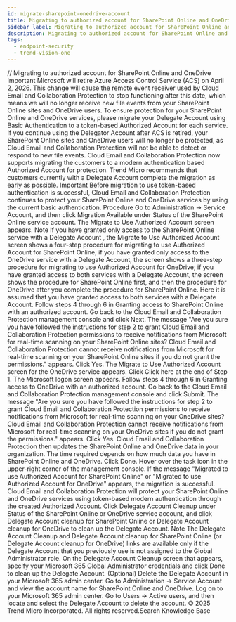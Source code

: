```yaml
---
id: migrate-sharepoint-onedrive-account
title: Migrating to authorized account for SharePoint Online and OneDrive
sidebar_label: Migrating to authorized account for SharePoint Online and OneDrive
description: Migrating to authorized account for SharePoint Online and OneDrive
tags:
  - endpoint-security
  - trend-vision-one
---
```


/*<![CDATA[*/ $('#title').html($('meta[name=map-description]').attr('content')); /*]]>*/ Migrating to authorized account for SharePoint Online and OneDrive Important Microsoft will retire Azure Access Control Service (ACS) on April 2, 2026. This change will cause the remote event receiver used by Cloud Email and Collaboration Protection to stop functioning after this date, which means we will no longer receive new file events from your SharePoint Online sites and OneDrive users. To ensure protection for your SharePoint Online and OneDrive services, please migrate your Delegate Account using Basic Authentication to a token-based Authorized Account for each service. If you continue using the Delegator Account after ACS is retired, your SharePoint Online sites and OneDrive users will no longer be protected, as Cloud Email and Collaboration Protection will not be able to detect or respond to new file events. Cloud Email and Collaboration Protection now supports migrating the customers to a modern authentication based Authorized Account for protection. Trend Micro recommends that customers currently with a Delegate Account complete the migration as early as possible. Important Before migration to use token-based authentication is successful, Cloud Email and Collaboration Protection continues to protect your SharePoint Online and OneDrive services by using the current basic authentication. Procedure Go to Administration → Service Account, and then click Migration Available under Status of the SharePoint Online service account. The Migrate to Use Authorized Account screen appears. Note If you have granted only access to the SharePoint Online service with a Delegate Account , the Migrate to Use Authorized Account screen shows a four-step procedure for migrating to use Authorized Account for SharePoint Online; if you have granted only access to the OneDrive service with a Delegate Account, the screen shows a three-step procedure for migrating to use Authorized Account for OneDrive; if you have granted access to both services with a Delegate Account, the screen shows the procedure for SharePoint Online first, and then the procedure for OneDrive after you complete the procedure for SharePoint Online. Here it is assumed that you have granted access to both services with a Delegate Account. Follow steps 4 through 6 in Granting access to SharePoint Online with an authorized account. Go back to the Cloud Email and Collaboration Protection management console and click Next. The message "Are you sure you have followed the instructions for step 2 to grant Cloud Email and Collaboration Protection permissions to receive notifications from Microsoft for real-time scanning on your SharePoint Online sites? Cloud Email and Collaboration Protection cannot receive notifications from Microsoft for real-time scanning on your SharePoint Online sites if you do not grant the permissions." appears. Click Yes. The Migrate to Use Authorized Account screen for the OneDrive service appears. Click Click here at the end of Step 1. The Microsoft logon screen appears. Follow steps 4 through 6 in Granting access to OneDrive with an authorized account. Go back to the Cloud Email and Collaboration Protection management console and click Submit. The message "Are you sure you have followed the instructions for step 2 to grant Cloud Email and Collaboration Protection permissions to receive notifications from Microsoft for real-time scanning on your OneDrive sites? Cloud Email and Collaboration Protection cannot receive notifications from Microsoft for real-time scanning on your OneDrive sites if you do not grant the permissions." appears. Click Yes. Cloud Email and Collaboration Protection then updates the SharePoint Online and OneDrive data in your organization. The time required depends on how much data you have in SharePoint Online and OneDrive. Click Done. Hover over the task icon in the upper-right corner of the management console. If the message "Migrated to use Authorized Account for SharePoint Online" or "Migrated to use Authorized Account for OneDrive" appears, the migration is successful. Cloud Email and Collaboration Protection will protect your SharePoint Online and OneDrive services using token-based modern authentication through the created Authorized Account. Click Delegate Account Cleanup under Status of the SharePoint Online or OneDrive service account, and click Delegate Account cleanup for SharePoint Online or Delegate Account cleanup for OneDrive to clean up the Delegate Account. Note The Delegate Account Cleanup and Delegate Account cleanup for SharePoint Online (or Delegate Account cleanup for OneDrive) links are available only if the Delegate Account that you previously use is not assigned to the Global Administrator role. On the Delegate Account Cleanup screen that appears, specify your Microsoft 365 Global Administrator credentials and click Done to clean up the Delegate Account. (Optional) Delete the Delegate Account in your Microsoft 365 admin center. Go to Administration → Service Account and view the account name for SharePoint Online and OneDrive. Log on to your Microsoft 365 admin center. Go to Users → Active users, and then locate and select the Delegate Account to delete the account. © 2025 Trend Micro Incorporated. All rights reserved.Search Knowledge Base